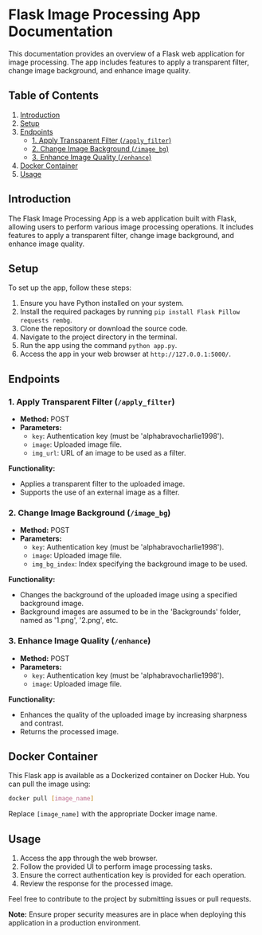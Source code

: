 # Flask Image Processing App Documentation

This documentation provides an overview of a Flask web application for image processing. The app includes features to apply a transparent filter, change image background, and enhance image quality.

## Table of Contents
1. [Introduction](#introduction)
2. [Setup](#setup)
3. [Endpoints](#endpoints)
   - [1. Apply Transparent Filter (`/apply_filter`)](#1-apply-transparent-filter-apply_filter)
   - [2. Change Image Background (`/image_bg`)](#2-change-image-background-image_bg)
   - [3. Enhance Image Quality (`/enhance`)](#3-enhance-image-quality-enhance)
4. [Docker Container](#docker-container)
5. [Usage](#usage)

## Introduction

The Flask Image Processing App is a web application built with Flask, allowing users to perform various image processing operations. It includes features to apply a transparent filter, change image background, and enhance image quality.

## Setup

To set up the app, follow these steps:

1. Ensure you have Python installed on your system.
2. Install the required packages by running `pip install Flask Pillow requests rembg`.
3. Clone the repository or download the source code.
4. Navigate to the project directory in the terminal.
5. Run the app using the command `python app.py`.
6. Access the app in your web browser at `http://127.0.0.1:5000/`.

## Endpoints

### 1. Apply Transparent Filter (`/apply_filter`)

- **Method:** POST
- **Parameters:**
  - `key`: Authentication key (must be 'alphabravocharlie1998').
  - `image`: Uploaded image file.
  - `img_url`: URL of an image to be used as a filter.

**Functionality:**
- Applies a transparent filter to the uploaded image.
- Supports the use of an external image as a filter.

### 2. Change Image Background (`/image_bg`)

- **Method:** POST
- **Parameters:**
  - `key`: Authentication key (must be 'alphabravocharlie1998').
  - `image`: Uploaded image file.
  - `img_bg_index`: Index specifying the background image to be used.

**Functionality:**
- Changes the background of the uploaded image using a specified background image.
- Background images are assumed to be in the 'Backgrounds' folder, named as '1.png', '2.png', etc.

### 3. Enhance Image Quality (`/enhance`)

- **Method:** POST
- **Parameters:**
  - `key`: Authentication key (must be 'alphabravocharlie1998').
  - `image`: Uploaded image file.

**Functionality:**
- Enhances the quality of the uploaded image by increasing sharpness and contrast.
- Returns the processed image.

## Docker Container

This Flask app is available as a Dockerized container on Docker Hub. You can pull the image using:

```bash
docker pull [image_name]
```

Replace `[image_name]` with the appropriate Docker image name.

## Usage

1. Access the app through the web browser.
2. Follow the provided UI to perform image processing tasks.
3. Ensure the correct authentication key is provided for each operation.
4. Review the response for the processed image.


Feel free to contribute to the project by submitting issues or pull requests.

**Note:** Ensure proper security measures are in place when deploying this application in a production environment.
